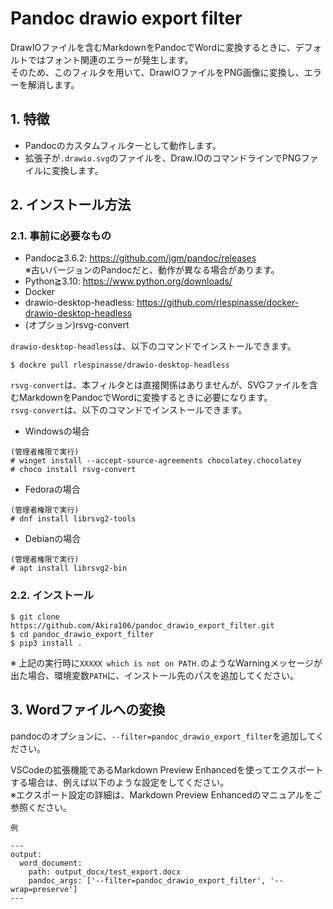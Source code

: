 # Pandoc drawio export filter

DrawIOファイルを含むMarkdownをPandocでWordに変換するときに、デフォルトではフォント関連のエラーが発生します。  
そのため、このフィルタを用いて、DrawIOファイルをPNG画像に変換し、エラーを解消します。  

## 1. 特徴

- Pandocのカスタムフィルターとして動作します。
- 拡張子が`.drawio.svg`のファイルを、Draw.IOのコマンドラインでPNGファイルに変換します。

## 2. インストール方法

### 2.1. 事前に必要なもの

- Pandoc≧3.6.2: <https://github.com/jgm/pandoc/releases>  
  ※古いバージョンのPandocだと、動作が異なる場合があります。
- Python≧3.10: <https://www.python.org/downloads/>
- Docker
- drawio-desktop-headless: <https://github.com/rlespinasse/docker-drawio-desktop-headless>  
- (オプション)rsvg-convert
  
  
`drawio-desktop-headless`は、以下のコマンドでインストールできます。  

```shell-session
$ dockre pull rlespinasse/drawio-desktop-headless
```
  
`rsvg-convert`は、本フィルタとは直接関係はありませんが、SVGファイルを含むMarkdownをPandocでWordに変換するときに必要になります。  
`rsvg-convert`は、以下のコマンドでインストールできます。  

- Windowsの場合

```shell-session
(管理者権限で実行)
# winget install --accept-source-agreements chocolatey.chocolatey
# choco install rsvg-convert
```

- Fedoraの場合

```shell-session
(管理者権限で実行)
# dnf install librsvg2-tools
```

- Debianの場合

```shell-session
(管理者権限で実行)
# apt install librsvg2-bin
```

### 2.2. インストール

``` shell-session
$ git clone https://github.com/Akira106/pandoc_drawio_export_filter.git
$ cd pandoc_drawio_export_filter
$ pip3 install .
```

※ 上記の実行時に`XXXXX which is not on PATH.`のようなWarningメッセージが出た場合、環境変数`PATH`に、インストール先のパスを追加してください。
  
  
## 3. Wordファイルへの変換

pandocのオプションに、`--filter=pandoc_drawio_export_filter`を追加してください。  

VSCodeの拡張機能であるMarkdown Preview Enhancedを使ってエクスポートする場合は、例えば以下のような設定をしてください。  
※エクスポート設定の詳細は、Markdown Preview Enhancedのマニュアルをご参照ください。  

`例`

    ---
    output:
      word_document:
        path: output_docx/test_export.docx
        pandoc_args: ['--filter=pandoc_drawio_export_filter', '--wrap=preserve']
    ---
